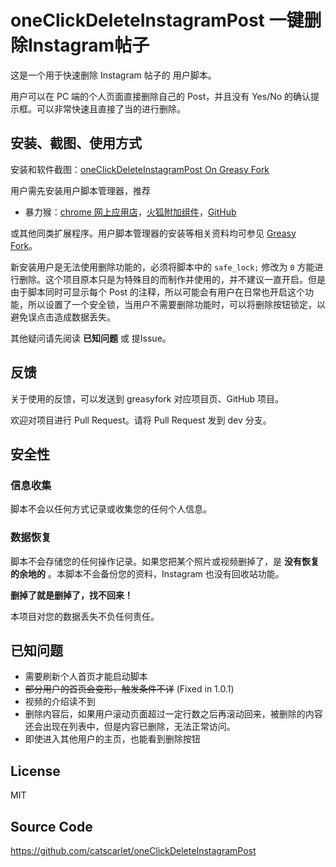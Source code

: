 # oneClickDeleteInstagramPost 一键删除Instagram帖子

这是一个用于快速删除 Instagram 帖子的 用户脚本。

用户可以在 PC 端的个人页面直接删除自己的 Post，并且没有 Yes/No 的确认提示框。可以非常快速且直接了当的进行删除。

## 安装、截图、使用方式

安装和软件截图：[oneClickDeleteInstagramPost On Greasy Fork](https://greasyfork.org/zh-CN/scripts/373339-oneclickdeleteinstagrampost)

用户需先安装用户脚本管理器，推荐

- 暴力猴：[chrome 网上应用店](https://chrome.google.com/webstore/detail/violentmonkey/jinjaccalgkegednnccohejagnlnfdag)，[火狐附加组件](https://addons.mozilla.org/en-US/firefox/addon/greasemonkey/)，[GitHub](https://github.com/violentmonkey/violentmonkey/releases/latest)

或其他同类扩展程序。用户脚本管理器的安装等相关资料均可参见 [Greasy Fork](https://greasyfork.org/)。

新安装用户是无法使用删除功能的，必须将脚本中的 `safe_lock;` 修改为 `0` 方能进行删除。这个项目原本只是为特殊目的而制作并使用的，并不建议一直开启。但是由于脚本同时可显示每个 Post 的注释，所以可能会有用户在日常也开启这个功能，所以设置了一个安全锁，当用户不需要删除功能时，可以将删除按钮锁定，以避免误点击造成数据丢失。

其他疑问请先阅读 **已知问题** 或 提Issue。

## 反馈

关于使用的反馈，可以发送到 greasyfork 对应项目页、GitHub 项目。

欢迎对项目进行 Pull Request。请将 Pull Request 发到 dev 分支。

## 安全性

### 信息收集

脚本不会以任何方式记录或收集您的任何个人信息。

### 数据恢复

脚本不会存储您的任何操作记录。如果您把某个照片或视频删掉了，是 **没有恢复的余地的** 。本脚本不会备份您的资料，Instagram 也没有回收站功能。

**删掉了就是删掉了，找不回来！**

本项目对您的数据丢失不负任何责任。

## 已知问题

- 需要刷新个人首页才能启动脚本
- ~~部分用户的首页会变形，触发条件不详~~ (Fixed in 1.0.1)
- 视频的介绍读不到
- 删除内容后，如果用户滚动页面超过一定行数之后再滚动回来，被删除的内容还会出现在列表中，但是内容已删除，无法正常访问。
- 即使进入其他用户的主页，也能看到删除按钮

## License

MIT

## Source Code

<https://github.com/catscarlet/oneClickDeleteInstagramPost>
